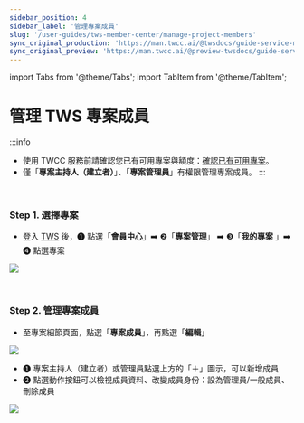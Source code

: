 ```yaml
---
sidebar_position: 4
sidebar_label: '管理專案成員'
slug: '/user-guides/tws-member-center/manage-project-members'
sync_original_production: 'https://man.twcc.ai/@twsdocs/guide-service-manage-project-team-zh' 
sync_original_preview: 'https://man.twcc.ai/@preview-twsdocs/guide-service-manage-project-team-zh' 
---
```


import Tabs from '@theme/Tabs';
import TabItem from '@theme/TabItem';

# 管理 TWS 專案成員

:::info
- 使用 TWCC 服務前請確認您已有可用專案與額度：[<ins>確認已有可用專案</ins>](/user-guides/tws-member-center/manage-projects/available-projects.md)。
- 僅「**專案主持人（建立者）**」、「**專案管理員**」有權限管理專案成員。
:::

<br/>


### Step 1. 選擇專案

- 登入 [TWS](https://tws.twcc.ai/) 後，<span>&#10102;</span> 點選「**會員中心**」:arrow_right: <span>&#10103;</span>「**專案管理**」 :arrow_right: <span>&#10104;</span>「**我的專案** 」:arrow_right: <span>&#10105;</span> 點選專案

![](https://cos.twcc.ai/SYS-MANUAL/uploads/upload_85549595b7679e2ab9b7067e15641d7c.png)

<br/>


### Step 2. 管理專案成員

- 至專案細節頁面，點選「**專案成員**」，再點選「**編輯**」

![](https://cos.twcc.ai/SYS-MANUAL/uploads/upload_6405b1768d6310d46ab538187f856b2f.png)

-  <span>&#10102;</span> 專案主持人（建立者）或管理員點選上方的「＋」圖示，可以新增成員
-  <span>&#10103;</span> 點選動作按鈕可以檢視成員資料、改變成員身份：設為管理員/一般成員、刪除成員

![](https://cos.twcc.ai/SYS-MANUAL/uploads/upload_7bf932618ff1927b76bc856782bb2b67.png)

<br/>
